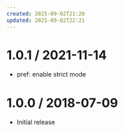 ```yaml
---
created: 2025-09-02T21:20
updated: 2025-09-02T22:21
---
```

1.0.1 / 2021-11-14
==================

  * pref: enable strict mode

1.0.0 / 2018-07-09
==================

  * Initial release
